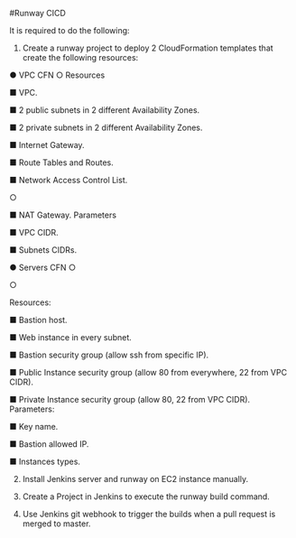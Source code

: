 #Runway CICD

It is required to do the following:

1. Create a runway project to deploy 2 CloudFormation templates that create the following resources:

● VPC CFN ○ Resources

■ VPC.

■ 2 public subnets in 2 different Availability Zones.

■ 2 private subnets in 2 different Availability Zones.

■ Internet Gateway.

■ Route Tables and Routes.

■ Network Access Control List.

○

■ NAT Gateway. Parameters

■ VPC CIDR.

■ Subnets CIDRs.

● Servers CFN ○

○

Resources:

■ Bastion host.

■ Web instance in every subnet.

■ Bastion security group (allow ssh from specific IP).

■ Public Instance security group (allow 80 from everywhere, 22 from VPC CIDR).

■ Private Instance security group (allow 80, 22 from VPC CIDR). Parameters:

■ Key name.

■ Bastion allowed IP.

■ Instances types.


2. Install Jenkins server and runway on EC2 instance manually. 

3. Create a Project in Jenkins to execute the runway build command.

4. Use Jenkins git webhook to trigger the builds when a pull request is merged to master.

